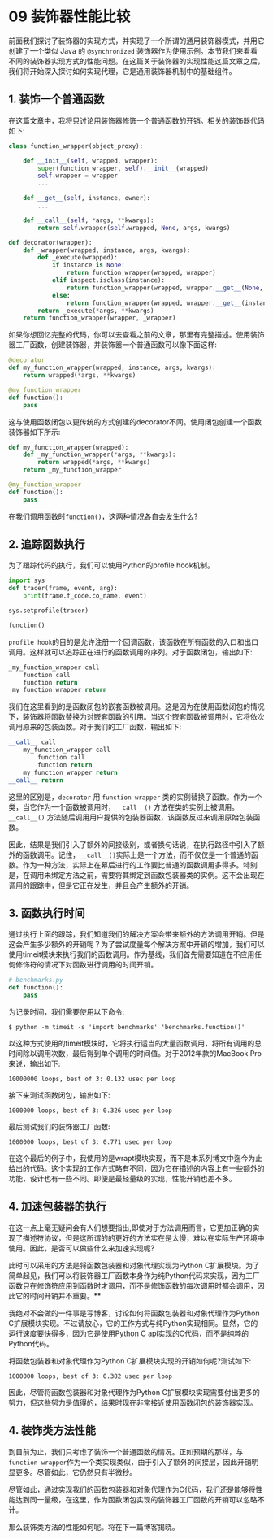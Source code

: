 # 09 装饰器性能比较



前面我们探讨了装饰器的实现方式，并实现了一个所谓的通用装饰器模式，并用它创建了一个类似 Java 的 `@synchronized` 装饰器作为使用示例。本节我们来看看不同的装饰器实现方式的性能问题。在这篇关于装饰器的实现性能这篇文章之后，我们将开始深入探讨如何实现代理，它是通用装饰器机制中的基础组件。
<!-- more -->


## 1. 装饰一个普通函数
在这篇文章中，我将只讨论用装饰器修饰一个普通函数的开销。相关的装饰器代码如下:

```python
class function_wrapper(object_proxy):  

    def __init__(self, wrapped, wrapper):
        super(function_wrapper, self).__init__(wrapped)
        self.wrapper = wrapper
        ...

    def __get__(self, instance, owner):
        ...

    def __call__(self, *args, **kwargs):
        return self.wrapper(self.wrapped, None, args, kwargs)  

def decorator(wrapper):
    def _wrapper(wrapped, instance, args, kwargs):
        def _execute(wrapped):
            if instance is None:
                return function_wrapper(wrapped, wrapper)
            elif inspect.isclass(instance):
                return function_wrapper(wrapped, wrapper.__get__(None, instance))
            else:
                return function_wrapper(wrapped, wrapper.__get__(instance, type(instance)))
        return _execute(*args, **kwargs)
    return function_wrapper(wrapper, _wrapper)
```

如果你想回忆完整的代码，你可以去查看之前的文章，那里有完整描述。使用装饰器工厂函数，创建装饰器，并装饰器一个普通函数可以像下面这样:

```python
@decorator
def my_function_wrapper(wrapped, instance, args, kwargs):
    return wrapped(*args, **kwargs)  

@my_function_wrapper
def function():
    pass
```

这与使用函数闭包以更传统的方式创建的decorator不同。使用闭包创建一个函数装饰器如下所示:

```python
def my_function_wrapper(wrapped):
    def _my_function_wrapper(*args, **kwargs):
        return wrapped(*args, **kwargs)
    return _my_function_wrapper

@my_function_wrapper
def function():
    pass
```
在我们调用函数时`function()`，这两种情况各自会发生什么?


## 2. 追踪函数执行

为了跟踪代码的执行，我们可以使用Python的profile hook机制。

```python
import sys
def tracer(frame, event, arg):
    print(frame.f_code.co_name, event)

sys.setprofile(tracer)

function()
```

`profile hook`的目的是允许注册一个回调函数，该函数在所有函数的入口和出口调用。这样就可以追踪正在进行的函数调用的序列。对于函数闭包，输出如下:

```python
_my_function_wrapper call
    function call
    function return
_my_function_wrapper return
```

我们在这里看到的是函数闭包的嵌套函数被调用。这是因为在使用函数闭包的情况下，装饰器将函数替换为对嵌套函数的引用。当这个嵌套函数被调用时，它将依次调用原来的包装函数。对于我们的工厂函数，输出如下:

```python
__call__ call
    my_function_wrapper call
        function call
        function return
    my_function_wrapper return
__call__ return
```

这里的区别是，`decorator` 用 `function wrapper` 类的实例替换了函数。作为一个类，当它作为一个函数被调用时，`__call__()` 方法在类的实例上被调用。`__call__()` 方法随后调用用户提供的包装器函数，该函数反过来调用原始包装函数。

因此，结果是我们引入了额外的间接级别，或者换句话说，在执行路径中引入了额外的函数调用。记住，`__call__()`实际上是一个方法，而不仅仅是一个普通的函数。作为一种方法，实际上在幕后进行的工作要比普通的函数调用多得多。特别是，在调用未绑定方法之前，需要将其绑定到函数包装器类的实例。这不会出现在调用的跟踪中，但是它正在发生，并且会产生额外的开销。

## 3. 函数执行时间
通过执行上面的跟踪，我们知道我们的解决方案会带来额外的方法调用开销。但是这会产生多少额外的开销呢？为了尝试度量每个解决方案中开销的增加，我们可以使用timeit模块来执行我们的函数调用。作为基线，我们首先需要知道在不应用任何修饰符的情况下对函数进行调用的时间开销。

```python
# benchmarks.py
def function():
    pass
```

为记录时间，我们需要使用以下命令:

`$ python -m timeit -s 'import benchmarks' 'benchmarks.function()'`

以这种方式使用的timeit模块时，它将执行适当的大量函数调用，将所有调用的总时间除以调用次数，最后得到单个调用的时间值。对于2012年款的MacBook Pro来说，输出如下:

`10000000 loops, best of 3: 0.132 usec per loop`

接下来测试函数闭包，输出如下:

`1000000 loops, best of 3: 0.326 usec per loop`

最后测试我们的装饰器工厂函数:

`1000000 loops, best of 3: 0.771 usec per loop`

在这个最后的例子中，我使用的是wrapt模块实现，而不是本系列博文中迄今为止给出的代码。这个实现的工作方式略有不同，因为它在描述的内容上有一些额外的功能，设计也有一些不同。即便是最轻量级的实现，性能开销也差不多。

## 4. 加速包装器的执行
在这一点上毫无疑问会有人们想要指出,即使对于方法调用而言，它更加正确的实现了描述符协议，但是这所谓的的更好的方法实在是太慢，难以在实际生产环境中使用。因此，是否可以做些什么来加速实现呢?

此时可以采用的方法是将函数包装器和对象代理实现为Python C扩展模块。为了简单起见，我们可以将装饰器工厂函数本身作为纯Python代码来实现，因为工厂函数只在修饰符应用到函数时才调用，而不是修饰函数的每次调用时都会调用，因此它的时间开销并不重要。**

我绝对不会做的一件事是写博客，讨论如何将函数包装器和对象代理作为Python C扩展模块实现。不过请放心，它的工作方式与纯Python实现相同。显然，它的运行速度要快得多，因为它是使用Python C api实现的C代码，而不是纯粹的Python代码。

将函数包装器和对象代理作为Python C扩展模块实现的开销如何呢?测试如下:

`1000000 loops, best of 3: 0.382 usec per loop`

因此，尽管将函数包装器和对象代理作为Python C扩展模块实现需要付出更多的努力，但这些努力是值得的，结果时现在非常接近使用函数闭包的装饰器实现。

## 4. 装饰类方法性能
到目前为止，我们只考虑了装饰一个普通函数的情况。正如预期的那样，与`function wrapper`作为一个类实现类似，由于引入了额外的间接层，因此开销明显更多。尽管如此，它仍然只有半微秒。

尽管如此，通过实现我们的函数包装器和对象代理作为C代码，我们还是能够将性能达到同一量级，在这里，作为函数闭包实现的装饰器工厂函数的开销可以忽略不计。

那么装饰类方法的性能如何呢。将在下一篇博客揭晓。

